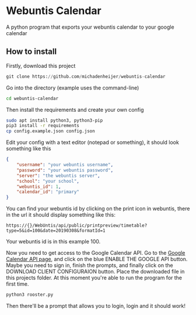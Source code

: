 # Webuntis Calendar

A python program that exports your webuntis calendar to your google calendar

## How to install

Firstly, download this project

``` python
git clone https://github.com/michadenheijer/webuntis-calendar
```

Go into the directory (example uses the command-line)

```bash
cd webuntis-calendar
```

Then install the requirements and create your own config

```bash
sudo apt install python3, python3-pip
pip3 install -r requirements
cp config.example.json config.json
```

Edit your config with a text editor (notepad or something), it should look something like this

```json
{
    "username": "your webuntis username",
    "password": "your webuntis password",
    "server": "the webuntis server",
    "school": "your school",
    "webuntis_id": 1,
    "calendar_id": "primary"
}
```

You can find your webuntis id by clicking on the print icon in webuntis, there in the url it should display something like this:

```url
https://{}/WebUntis/api/public/printpreview/timetable?type=5&id=100&date=20190308&formatId=1
```

Your webuntis id is in this example 100.

Now you need to get access to the Google Calendar API.
Go to the [Google Calendar API page](https://developers.google.com/calendar/quickstart/python), and click on the blue ENABLE THE GOOGLE API button.
Maybe you need to sign in, finish the prompts, and finally click on the DOWNLOAD CLIENT CONFIGURAION button. Place the downloaded file in this projects folder. At this moment you're able to run the program for the first time.

```bash
python3 rooster.py
```

Then there'll be a prompt that allows you to login, login and it should work!